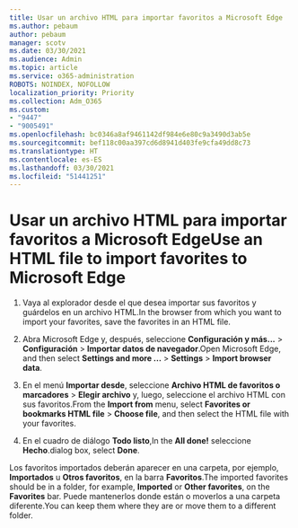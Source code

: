 ```yaml
---
title: Usar un archivo HTML para importar favoritos a Microsoft Edge
ms.author: pebaum
author: pebaum
manager: scotv
ms.date: 03/30/2021
ms.audience: Admin
ms.topic: article
ms.service: o365-administration
ROBOTS: NOINDEX, NOFOLLOW
localization_priority: Priority
ms.collection: Adm_O365
ms.custom:
- "9447"
- "9005491"
ms.openlocfilehash: bc0346a8af9461142df984e6e80c9a3490d3ab5e
ms.sourcegitcommit: bef118c00aa397cd6d8941d403fe9cfa49dd8c73
ms.translationtype: HT
ms.contentlocale: es-ES
ms.lasthandoff: 03/30/2021
ms.locfileid: "51441251"
---
```

# <a name="use-an-html-file-to-import-favorites-to-microsoft-edge"></a><span data-ttu-id="2fad7-102">Usar un archivo HTML para importar favoritos a Microsoft Edge</span><span class="sxs-lookup"><span data-stu-id="2fad7-102">Use an HTML file to import favorites to Microsoft Edge</span></span>

1. <span data-ttu-id="2fad7-103">Vaya al explorador desde el que desea importar sus favoritos y guárdelos en un archivo HTML.</span><span class="sxs-lookup"><span data-stu-id="2fad7-103">In the browser from which you want to import your favorites, save the favorites in an HTML file.</span></span>

1. <span data-ttu-id="2fad7-104">Abra Microsoft Edge y, después, seleccione **Configuración y más...** > **Configuración** > **Importar datos de navegador**.</span><span class="sxs-lookup"><span data-stu-id="2fad7-104">Open Microsoft Edge, and then select **Settings and more ...** > **Settings** > **Import browser data**.</span></span>

1. <span data-ttu-id="2fad7-105">En el menú **Importar desde**, seleccione **Archivo HTML de favoritos o marcadores** > **Elegir archivo** y, luego, seleccione el archivo HTML con sus favoritos.</span><span class="sxs-lookup"><span data-stu-id="2fad7-105">From the **Import from** menu, select **Favorites or bookmarks HTML file** > **Choose file**, and then select the HTML file with your favorites.</span></span>

1. <span data-ttu-id="2fad7-106">En el cuadro de diálogo **Todo listo**,</span><span class="sxs-lookup"><span data-stu-id="2fad7-106">In the **All done!**</span></span> <span data-ttu-id="2fad7-107">seleccione **Hecho**.</span><span class="sxs-lookup"><span data-stu-id="2fad7-107">dialog box, select **Done**.</span></span>

<span data-ttu-id="2fad7-108">Los favoritos importados deberán aparecer en una carpeta, por ejemplo, **Importados** u **Otros favoritos**, en la barra **Favoritos**.</span><span class="sxs-lookup"><span data-stu-id="2fad7-108">The imported favorites should be in a folder, for example, **Imported** or **Other favorites**, on the **Favorites** bar.</span></span> <span data-ttu-id="2fad7-109">Puede mantenerlos donde están o moverlos a una carpeta diferente.</span><span class="sxs-lookup"><span data-stu-id="2fad7-109">You can keep them where they are or move them to a different folder.</span></span>